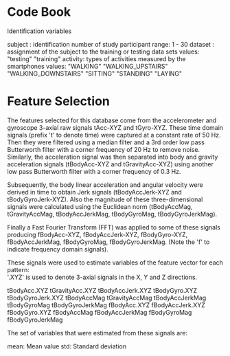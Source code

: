 # Code Book

Identification variables

subject : identification number of study participant
  range: 1 - 30
dataset : assignment of the subject to the training or testing data sets
  values:
    "testing"
    "training"
activity: types of activities measured by the smartphones
  values:
    "WALKING"
    "WALKING_UPSTAIRS"
    "WALKING_DOWNSTAIRS"
    "SITTING"
    "STANDING"
    "LAYING"

Feature Selection 
=================

The features selected for this database come from the accelerometer and gyroscope 3-axial raw signals tAcc-XYZ and tGyro-XYZ. These time domain signals (prefix 't' to denote time) were captured at a constant rate of 50 Hz. Then they were filtered using a median filter and a 3rd order low pass Butterworth filter with a corner frequency of 20 Hz to remove noise. Similarly, the acceleration signal was then separated into body and gravity acceleration signals (tBodyAcc-XYZ and tGravityAcc-XYZ) using another low pass Butterworth filter with a corner frequency of 0.3 Hz. 

Subsequently, the body linear acceleration and angular velocity were derived in time to obtain Jerk signals (tBodyAccJerk-XYZ and tBodyGyroJerk-XYZ). Also the magnitude of these three-dimensional signals were calculated using the Euclidean norm (tBodyAccMag, tGravityAccMag, tBodyAccJerkMag, tBodyGyroMag, tBodyGyroJerkMag). 

Finally a Fast Fourier Transform (FFT) was applied to some of these signals producing fBodyAcc-XYZ, fBodyAccJerk-XYZ, fBodyGyro-XYZ, fBodyAccJerkMag, fBodyGyroMag, fBodyGyroJerkMag. (Note the 'f' to indicate frequency domain signals). 

These signals were used to estimate variables of the feature vector for each pattern:  
'.XYZ' is used to denote 3-axial signals in the X, Y and Z directions.

tBodyAcc.XYZ
tGravityAcc.XYZ
tBodyAccJerk.XYZ
tBodyGyro.XYZ
tBodyGyroJerk.XYZ
tBodyAccMag
tGravityAccMag
tBodyAccJerkMag
tBodyGyroMag
tBodyGyroJerkMag
fBodyAcc.XYZ
fBodyAccJerk.XYZ
fBodyGyro.XYZ
fBodyAccMag
fBodyAccJerkMag
fBodyGyroMag
fBodyGyroJerkMag

The set of variables that were estimated from these signals are: 

mean: Mean value
std: Standard deviation

